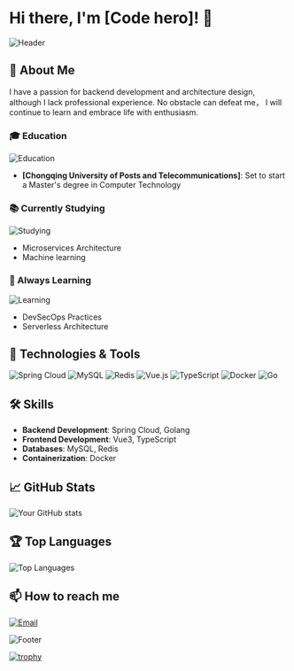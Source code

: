 # Hi there, I'm [Code hero]! 👋

![Header](https://your-image-url.com/header.png)

## 🚀 About Me
I have a passion for backend development and architecture design, although I lack professional experience. No obstacle can defeat me， I will continue to learn and embrace life with enthusiasm.

### 🎓 Education
![Education](https://img.shields.io/badge/Education-0078D4?style=flat-square&logo=graduation-cap&logoColor=white)
- **[Chongqing University of Posts and Telecommunications]**: Set to start a Master's degree in Computer Technology

### 📚 Currently Studying
![Studying](https://img.shields.io/badge/Studying-FF5733?style=flat-square&logo=google-classroom&logoColor=white)
- Microservices Architecture
- Machine learning

### 🌱 Always Learning
![Learning](https://img.shields.io/badge/Always%20Learning-FFC107?style=flat-square&logo=coursera&logoColor=white)
- DevSecOps Practices
- Serverless Architecture

## 🔧 Technologies & Tools
![Spring Cloud](https://img.shields.io/badge/Spring%20Cloud-6DB33F?style=for-the-badge&logo=spring&logoColor=white)
![MySQL](https://img.shields.io/badge/MySQL-4479A1?style=for-the-badge&logo=mysql&logoColor=white)
![Redis](https://img.shields.io/badge/Redis-DC382D?style=for-the-badge&logo=redis&logoColor=white)
![Vue.js](https://img.shields.io/badge/Vue.js-4FC08D?style=for-the-badge&logo=vue.js&logoColor=white)
![TypeScript](https://img.shields.io/badge/TypeScript-007ACC?style=for-the-badge&logo=typescript&logoColor=white)
![Docker](https://img.shields.io/badge/Docker-2496ED?style=for-the-badge&logo=docker&logoColor=white)
![Go](https://img.shields.io/badge/Go-00ADD8?style=for-the-badge&logo=go&logoColor=white)

## 🛠️ Skills
- **Backend Development**: Spring Cloud, Golang
- **Frontend Development**: Vue3, TypeScript
- **Databases**: MySQL, Redis
- **Containerization**: Docker

## 📈 GitHub Stats
![Your GitHub stats](https://github-readme-stats.vercel.app/api?username=Thg&show_icons=true&theme=radical)

## 🏆 Top Languages
![Top Languages](https://github-readme-stats.vercel.app/api/top-langs/?username=Thg-acmer&layout=compact&theme=radical)

## 📫 How to reach me
[![Email](https://img.shields.io/badge/Email-%23D14836?style=for-the-badge&logo=gmail&logoColor=white)](mailto:thgtanghongguang@163.com)


![Footer](https://your-image-url.com/footer.png)

<!-- GitHub Profile Trophy -->
[![trophy](https://github-profile-trophy.vercel.app/?username=Thg&theme=onedark)](https://github.com/ryo-ma/github-profile-trophy)
